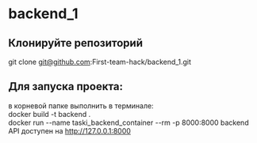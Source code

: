 # backend_1
## Клонируйте репозиторий
git clone git@github.com:First-team-hack/backend_1.git
## Для запуска проекта:<br />
в корневой папке выполнить в терминале:<br />
  docker build -t backend .<br />
  docker run --name taski_backend_container --rm -p 8000:8000 backend<br />
API доступен на http://127.0.0.1:8000<br />
